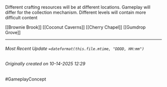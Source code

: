 Different crafting resources will be at different locations. Gameplay will differ for the collection mechanism. Different levels will contain more difficult content

[[Brownie Brook]]
[[Coconut Caverns]]
[[Cherry Chapel]]
[[Gumdrop Grove]]


___
###### Most Recent Update `=dateformat(this.file.mtime, "DDDD, HH:mm")`
###### Originally created on 10-14-2025 12:29
#GameplayConcept 
